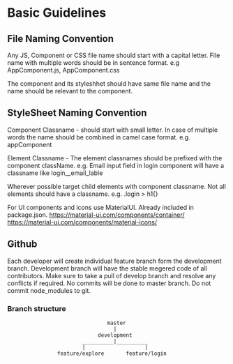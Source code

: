 # Basic Guidelines

## File Naming Convention

Any JS, Component or CSS file name should start with a capital letter. File name with multiple words should be in sentence format.
e.g AppComponent.js, AppComponent.css

The component and its styleshhet should have same file name and the name should be relevant to the component.

## StyleSheet Naming Convention

Component Classname - should start with small letter. In case of multiple words the name should be combined in camel case format.
e.g. appComponent

Element Classname - The element classnames should be prefixed with the component className.
e.g. Email input field in login component will have a classname like
login\_\_email_lable

Wherever possible target child elements with component classname. Not all elements should have a classname.
e.g. .login > h1{}

For UI components and icons use MaterialUI. Already included in package.json.
https://material-ui.com/components/container/
https://material-ui.com/components/material-icons/

## Github

Each developer will create individual feature branch form the development branch.
Development branch will have the stable megered code of all contributors.
Make sure to take a pull of develop branch and resolve any conflicts if required.
No commits will be done to master branch. Do not commit node_modules to git.

### Branch structure

                                    master
                                      |
                                 development
                            __________|__________
                            |                   |
                    feature/explore       feature/login
